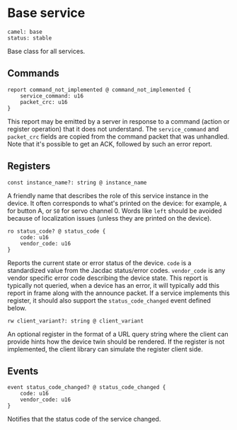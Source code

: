 # Base service

    camel: base
    status: stable

Base class for all services.

## Commands

    report command_not_implemented @ command_not_implemented {
        service_command: u16
        packet_crc: u16
    }

This report may be emitted by a server in response to a command (action or register operation)
that it does not understand.
The `service_command` and `packet_crc` fields are copied from the command packet that was unhandled.
Note that it's possible to get an ACK, followed by such an error report.


## Registers

    const instance_name?: string @ instance_name

A friendly name that describes the role of this service instance in the device.
It often corresponds to what's printed on the device:
for example, `A` for button A, or `S0` for servo channel 0.
Words like `left` should be avoided because of localization issues (unless they are printed on the device).

    ro status_code? @ status_code {
        code: u16
        vendor_code: u16
    }

Reports the current state or error status of the device. ``code`` is a standardized value from 
the Jacdac status/error codes. ``vendor_code`` is any vendor specific error code describing the device
state. This report is typically not queried, when a device has an error, it will typically
add this report in frame along with the announce packet. If a service implements this register,
it should also support the ``status_code_changed`` event defined below.

    rw client_variant?: string @ client_variant

An optional register in the format of a URL query string where the client can provide hints how
the device twin should be rendered. If the register is not implemented, the client library can simulate the register client side.

## Events

    event status_code_changed? @ status_code_changed {
        code: u16
        vendor_code: u16
    }

Notifies that the status code of the service changed.
